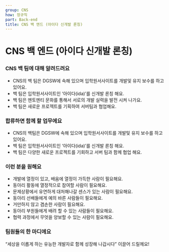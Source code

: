 ```yaml
---
group: CNS
how: 정규직
part: Back-end
title: CNS 백 엔드 (아이다 신개발 론칭)
---
```



# CNS 백 엔드 (아이다 신개발 론칭)

### CNS 백 팀에 대해 알려드려요

- CNS의 백 팀은 DGSW에 속해 있으며 입학원서사이트를 개발및 유지 보수를 하고 있어요.
- 백 팀은 입학원서사이트인 ‘아이다(ida)’를 신개발 론칭 해요.
- 백 팀은 멘토멘티 문화를 통해서 서로의 개발 실력을 발전 시켜 나가요.
- 백 팀은 새로운 프로젝트를 기획하여 서버팀과 협업해요.

### 합류하면 함께 할 업무에요

- CNS의 백팀은 DGSW에 속해 있으며 입학원서사이트를 개발및 유지 보수를 하고 있어요.
- 백 팀은 입학원서사이트인 ‘아이다(ida)’를 신개발 론칭 해요.
- 백 팀은 다양한 새로운 프로젝트를 기회하고 서버 팀과 함께 협업 해요.

### 이런 분을 원해요

- 개발에 열정이 있고, 배움에 열정이 가득한 사람이 필요해요.
- 동아리 활동에 열정적으로 참여할 사람이 필요해요.
- 문제상황에서 유연하게 대처해나갈 센스가 있는 사람이 필요해요.
- 동아리 선배들에게 예의 바른 사람들이 필요해요.
- 거만하지 않고 겸손한 사람이 필요해요.
- 동아리 부원들에게 배려 할 수 있는 사람들이 필요해요.
- 협력 과정에서 무엇을 양보할 수 있는 사람이 필요해요.

### 팀원들의 한 마디에요

“세상을 이롭게 하는 유능한 개발자로 함께 성장해 나갑시다” 이끌어 드릴께요!
